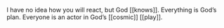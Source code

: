 I have no idea how you will react, but God [[knows]]. Everything is God’s plan. Everyone is an actor in God’s [[cosmic]] [[play]].